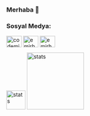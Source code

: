 ### Merhaba 👋

<h3 align="left">Sosyal Medya:</h3>
<p align="left">
<a href="https://twitter.com/codemirhan" target="blank"><img align="center" src="https://cdn.jsdelivr.net/npm/simple-icons@3.0.1/icons/twitter.svg" alt="codemirhan" height="30" width="40" /></a>
<a href="https://instagram.com/emirhansarac06" target="blank"><img align="center" src="https://cdn.jsdelivr.net/npm/simple-icons@3.0.1/icons/instagram.svg" alt="emirhansarac06" height="30" width="40" /></a>
<a href="https://www.youtube.com/c/EmirhanSarac" target="blank"><img align="center" src="https://cdn.jsdelivr.net/npm/simple-icons@3.0.1/icons/youtube.svg" alt="emi̇rhan saraç" height="30" width="40" /></a>
</p>
<p float="center">
<img src="https://github-readme-stats.vercel.app/api?username=EmirhanSarac&show_icons=true&theme=radical" width="%100" height="50px" alt="stats" />
  <img src="https://github-readme-stats.vercel.app/api/top-langs/?username=EmirhanSarac&hide=&langs_count=8&show_icons=true&theme=radical"  height="150px" alt="stats"/>

</p>

<!--
**EmirhanSarac/EmirhanSarac** is a ✨ _special_ ✨ repository because its `README.md` (this file) appears on your GitHub profile.


